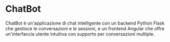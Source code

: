 # ChatBot
ChatBot è un'applicazione di chat intelligente con un backend Python Flask che gestisce le conversazioni e le sessioni, e un frontend Angular che offre un'interfaccia utente intuitiva con supporto per conversazioni multiple.
